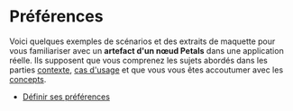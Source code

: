 # Préférences

Voici quelques exemples de scénarios et des extraits de maquette pour vous familiariser avec un **artefact d'un nœud Petals** dans une application réelle. Ils supposent que vous comprenez les sujets abordés dans les parties [contexte](../../contexte/), [cas d'usage](../../cas-dusage.md) et que vous vous êtes accoutumer avec les [concepts](../concepts.md).

* [Définir ses préférences](definir-ses-preferences.md)

